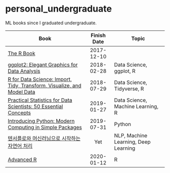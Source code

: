 personal_undergraduate
============================

ML books since I graduated undergraduate.

| Book | Finish Date | Topic 
|----------|:--------------:|-------|
|[The R Book](https://www.amazon.com/R-Book-Michael-J-Crawley/dp/0470973927/ref=sr_1_2?keywords=the+R+book&qid=1585008936&rnid=2941120011&s=books&sr=1-2&swrs=C2685C74B38013F9113D1E3F3DBCBDDF)|2017-12-10|
|[ggplot2: Elegant Graphics for Data Analysis](https://www.amazon.com/ggplot2-Elegant-Graphics-Data-Analysis-ebook/dp/B01GVCRF6M/ref=sr_1_2?keywords=ggplot&qid=1585008623&sr=8-2)|2018-02-28|Data Science, ggplot, R|
|[R for Data Science: Import, Tidy, Transform, Visualize, and Model Data](https://www.amazon.com/Data-Science-Transform-Visualize-Model-ebook/dp/B01NAJAEN5/ref=sr_1_1?crid=1D1IM8LNCVBQ&keywords=r+for+data+science&qid=1585008482&sprefix=R+for+data+%2Caps%2C332&sr=8-1)|2018-07-29|Data Science, Tidyverse, R|
|[Practical Statistics for Data Scientists: 50 Essential Concepts](https://www.amazon.com/Practical-Statistics-Data-Scientists-Essential/dp/1491952962/ref=sr_1_1?crid=I8WEQ6D6DNOB&keywords=practical+statistics+for+data+scientists&qid=1584685678&sprefix=practical+stati%2Caps%2C326&sr=8-1)|2019-01-27|Data Science, Machine Learning, R|
|[Introducing Python: Modern Computing in Simple Packages](https://www.amazon.com/Introducing-Python-Modern-Computing-Packages/dp/1449359361/ref=sr_1_16?keywords=introducing+python&qid=1585009762&sr=8-16)|2019-07-31|Python|
|[텐서플로와 머신러닝으로 시작하는 자연어 처리](https://www.aladin.co.kr/shop/wproduct.aspx?ItemId=180250561)|Yet|NLP, Machine Learning, Deep Learning|
|[Advanced R](https://www.amazon.com/Advanced-Second-Chapman-Hall-CRC-ebook/dp/B07SBHXXD1/ref=sr_1_1?keywords=advanced+r&qid=1585008745&sr=8-1)|2020-01-12|R|
